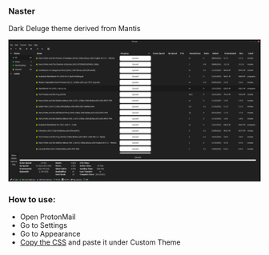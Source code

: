 ### Naster
Dark Deluge theme derived from Mantis


![ProtonMail Theme](https://github.com/xjxckk/Naster/blob/main/preview.png)


### How to use:
* Open ProtonMail
* Go to Settings
* Go to Appearance
* [Copy the CSS](https://raw.githubusercontent.com/xjxckk/pm/master/pm.css) and paste it under Custom Theme
